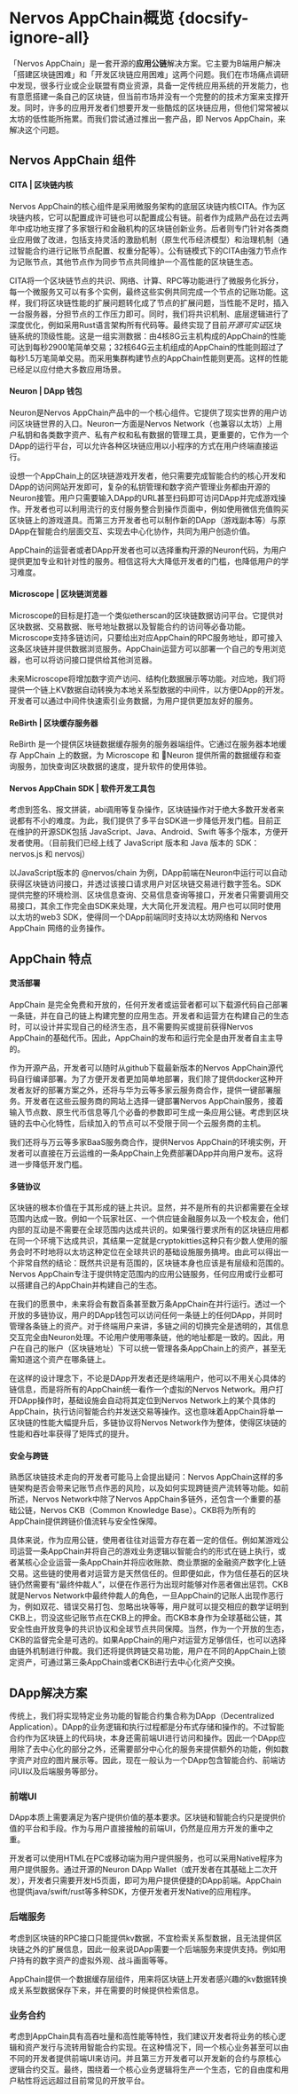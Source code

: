 # Nervos AppChain概览 {docsify-ignore-all}


「Nervos AppChain」是一套开源的**应用公链**解决方案。它主要为B端用户解决「搭建区块链困难」和「开发区块链应用困难」这两个问题。我们在市场痛点调研中发现，很多行业或企业联盟有商业资源，具备一定传统应用系统的开发能力，也有意愿搭建一条自己的区块链，但当前市场并没有一个完整的的技术方案来支撑开发。同时，许多的应用开发者们想要开发一些酷炫的区块链应用，但他们常常被以太坊的低性能所拖累。而我们尝试通过推出一套产品，即 Nervos AppChain，来解决这个问题。

## Nervos AppChain 组件


#### CITA | 区块链内核

Nervos AppChain的核心组件是采用微服务架构的底层区块链内核CITA。作为区块链内核，它可以配置成许可链也可以配置成公有链。前者作为成熟产品在过去两年中成功地支撑了多家银行和金融机构的区块链创新业务。后者则专门针对各类商业应用做了改进，包括支持灵活的激励机制（原生代币经济模型）和治理机制（通过智能合约进行记账节点配置、权重分配等）。公有链模式下的CITA由强力节点作为记账节点，其他节点作为同步节点共同维护一个高性能的区块链生态。

CITA将一个区块链节点的共识、网络、计算、RPC等功能进行了微服务化拆分，每一个微服务又可以有多个实例，最终这些实例共同完成一个节点的记账功能。这样，我们将区块链性能的扩展问题转化成了节点的扩展问题，当性能不足时，插入一台服务器，分担节点的工作压力即可。同时，我们将共识机制、底层逻辑进行了深度优化，例如采用Rust语言架构所有代码等。最终实现了目前*开源可实证*区块链系统的顶级性能。这是一组实测数据：由4核8G云主机构成的AppChain的性能可达到每秒2900笔简单交易；32核64G云主机组成的AppChain的性能则超过了每秒1.5万笔简单交易。而采用集群构建节点的AppChain性能则更高。这样的性能已经足以应付绝大多数应用场景。

#### Neuron | DApp 钱包

Neuron是Nervos AppChain产品中的一个核心组件。它提供了现实世界的用户访问区块链世界的入口。Neuron一方面是Nervos Network（也兼容以太坊）上用户私钥和各类数字资产、私有产权和私有数据的管理工具，更重要的，它作为一个DApp的运行平台，可以允许各种区块链应用以小程序的方式在用户终端直接运行。

设想一个AppChain上的区块链游戏开发者，他只需要完成智能合约的核心开发和DApp的访问网站开发即可，复杂的私钥管理和数字资产管理业务都由开源的Neuron接管。用户只需要输入DApp的URL甚至扫码即可访问DApp并完成游戏操作。开发者也可以利用流行的支付服务整合到操作页面中，例如使用微信充值购买区块链上的游戏道具。而第三方开发者也可以制作新的DApp（游戏副本等）与原DApp在智能合约层面交互、实现去中心化协作，共同为用户创造价值。

AppChain的运营者或者DApp开发者也可以选择重构开源的Neuron代码，为用户提供更加专业和针对性的服务。相信这将大大降低开发者的门槛，也降低用户的学习难度。

#### Microscope | 区块链浏览器

Microscope的目标是打造一个类似etherscan的区块链数据访问平台。它提供对区块数据、交易数据、账号地址数据以及智能合约的访问等必备功能。Microscope支持多链访问，只要给出对应AppChain的RPC服务地址，即可接入这条区块链并提供数据浏览服务。AppChain运营方可以部署一个自己的专用浏览器，也可以将访问接口提供给其他浏览器。

未来Microscope将增加数字资产访问、结构化数据展示等功能。对应地，我们将提供一个链上KV数据自动转换为本地关系型数据的中间件，以方便DApp的开发。开发者可以通过中间件快速索引业务数据，为用户提供更加友好的服务。

#### ReBirth | 区块缓存服务器

ReBirth 是一个提供区块链数据缓存服务的服务器端组件。它通过在服务器本地缓存 AppChain 上的数据，为 Microscope 和 Neuron 提供所需的数据缓存和查询服务，加快查询区块数据的速度，提升软件的使用体验。

#### Nervos AppChain SDK | 软件开发工具包

考虑到签名、报文拼装，abi调用等复杂操作，区块链操作对于绝大多数开发者来说都有不小的难度。为此，我们提供了多平台SDK进一步降低开发门槛。目前正在维护的开源SDK包括 JavaScript、Java、Android、Swift 等多个版本，方便开发者使用。（目前我们已经上线了 JavaScript 版本和 Java 版本的 SDK：nervos.js 和 nervosj）

以JavaScript版本的 @nervos/chain 为例，DApp前端在Neuron中运行可以自动获得区块链访问接口，并透过该接口请求用户对区块链交易进行数字签名。SDK提供完整的环境检测、区块信息查询、交易信息查询等接口，开发者只需要调用交易接口，其余工作完全由SDK来处理，大大简化开发流程。用户也可以同时使用以太坊的web3 SDK，使得同一个DApp前端同时支持以太坊网络和 Nervos AppChain 网络的业务操作。


## AppChain 特点

#### 灵活部署

AppChain 是完全免费和开放的，任何开发者或运营者都可以下载源代码自己部署一条链，并在自己的链上构建完整的应用生态。开发者和运营方在构建自己的生态时，可以设计并实现自己的经济生态，且不需要购买或提前获得Nervos AppChain的基础代币。因此，AppChain的发布和运行完全是由开发者自主主导的。

作为开源产品，开发者可以随时从github下载最新版本的Nervos AppChain源代码自行编译部署。为了方便开发者更加简单地部署，我们除了提供docker这种开发者友好的部署方案之外，还将与华为云等多家云服务商合作，提供一键部署服务。开发者在这些云服务商的网站上选择一键部署Nervos AppChain服务，接着输入节点数、原生代币信息等几个必备的参数即可生成一条应用公链。考虑到区块链的去中心化特性，后续加入的节点可以不受限于同一个云服务商的主机。

我们还将与万云等多家BaaS服务商合作，提供Nervos AppChain的环境实例，开发者可以直接在万云运维的一条AppChain上免费部署DApp并向用户发布。这将进一步降低开发门槛。

#### 多链协议

区块链的根本价值在于其形成的链上共识。显然，并不是所有的共识都需要在全球范围内达成一致。例如一个玩家社区、一个供应链金融服务以及一个校友会，他们内部的互动是不需要在全球范围内达成共识的。如果强行要求所有的区块链应用都在同一个环境下达成共识，其结果一定就是cryptokitties这种只有少数人使用的服务会时不时地将以太坊这种定位在全球共识的基础设施服务搞垮。由此可以得出一个非常自然的结论：既然共识是有范围的，区块链本身也应该是有层级和范围的。Nervos AppChain专注于提供特定范围内的应用公链服务，任何应用或行业都可以搭建自己的AppChain并构建自己的生态。

在我们的愿景中，未来将会有数百条甚至数万条AppChain在并行运行。透过一个开放的多链协议，用户的DApp钱包可以访问任何一条链上的任何DApp，并同时管理各条链上的资产。对于终端用户来讲，多链之间的切换完全是透明的，其信息交互完全由Neuron处理。不论用户使用哪条链，他的地址都是一致的。因此，用户在自己的账户（区块链地址）下可以统一管理各条AppChain上的资产，甚至无需知道这个资产在哪条链上。

在这样的设计理念下，不论是DApp开发者还是终端用户，他可以不用关心具体的链信息，而是将所有的AppChain统一看作一个虚拟的Nervos Network。用户打开DApp操作时，基础设施会自动将其定位到Nervos Network上的某个具体的AppChain，执行访问智能合约并发送交易等操作。这也意味着AppChain将单一区块链的性能大幅提升后，多链协议将Nervos Network作为整体，使得区块链的性能和吞吐率获得了矩阵式的提升。

#### 安全与跨链

熟悉区块链技术走向的开发者可能马上会提出疑问：Nervos AppChain这样的多链架构是否会带来记账节点作恶的风险，以及如何实现跨链资产流转等功能。如前所述，Nervos Network中除了Nervos AppChain多链外，还包含一个重要的基础公链，Nervos CKB（Common Knowledge Base）。CKB将为所有的AppChain提供跨链价值流转与安全性保障。

具体来说，作为应用公链，使用者往往对运营方存在着一定的信任。例如某游戏公司运营一条AppChain并将自己的游戏业务逻辑以智能合约的形式在链上执行，或者某核心企业运营一条AppChain并将应收账款、商业票据的金融资产数字化上链交易。这些链的使用者对运营方是天然信任的。但即便如此，作为信任基石的区块链仍然需要有“最终仲裁人”，以便在作恶行为出现时能够对作恶者做出惩罚。CKB就是Nervos Network中最终仲裁人的角色，一旦AppChain的记账人出现作恶行为，例如双花、错误交易打包、忽略出块等等，用户就可以提交相应的数学证明到CKB上，罚没这些记账节点在CKB上的押金。而CKB本身作为全球基础公链，其安全性由开放竞争的共识协议和全球节点共同保障。当然，作为一个开放的生态，CKB的监督完全是可选的。如果AppChain的用户对运营方足够信任，也可以选择由链外机制进行仲裁。我们还将提供跨链交易功能，用户在不同的AppChain上锁定资产，可通过第三条AppChain或者CKB进行去中心化资产交换。



## DApp解决方案

传统上，我们将实现特定业务功能的智能合约集合称为DApp（Decentralized Application）。DApp的业务逻辑和执行过程都是分布式存储和操作的。不过智能合约作为区块链上的代码块，本身还需前端UI进行访问和操作。因此一个DApp应用除了去中心化的部分之外，还需要部分中心化的服务来提供额外的功能，例如数字资产对应的图片展示等。因此，现在一般认为一个DApp包含智能合约、前端访问UI以及后端服务等部分。

### 前端UI
DApp本质上需要满足为客户提供价值的基本要求。区块链和智能合约只是提供价值的平台和手段。作为与用户直接接触的前端UI，仍然是应用方开发的重中之重。

开发者可以使用HTML在PC或移动端为用户提供服务，也可以采用Native程序为用户提供服务。通过开源的Neuron DApp Wallet（或开发者在其基础上二次开发），开发者只需要开发H5页面，即可为用户提供便捷的DApp前端。AppChain也提供java/swift/rust等多种SDK，方便开发者开发Native的应用程序。

### 后端服务
考虑到区块链的RPC接口只能提供kv数据，不宜检索关系型数据，且无法提供区块链之外的扩展信息，因此一般来说DApp需要一个后端服务来提供支持。例如用户持有的数字资产的虚拟外观、战斗画面等等。

AppChain提供一个数据缓存层组件，用来将区块链上开发者感兴趣的kv数据转换成关系型数据保存下来，并在需要的时候提供检索信息。

### 业务合约

考虑到AppChain具有高吞吐量和高性能等特性，我们建议开发者将业务的核心逻辑和资产发行与流转用智能合约实现。在这种情况下，同一个核心业务甚至可以由不同的开发者提供前端UI来访问。并且第三方开发者可以开发新的合约与原核心逻辑合约交互。最终，围绕着一个核心业务逻辑将生产一个生态，它的自由度和用户粘性将远远超过目前常见的开放平台。